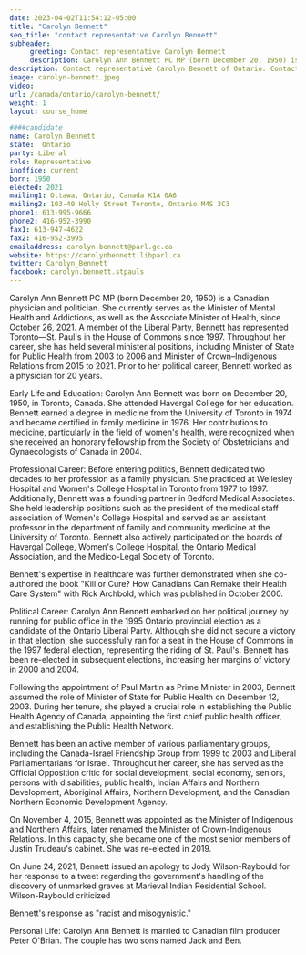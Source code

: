 ```yaml
---
date: 2023-04-02T11:54:12-05:00
title: "Carolyn Bennett"
seo_title: "contact representative Carolyn Bennett"
subheader:
     greeting: Contact representative Carolyn Bennett
     description: Carolyn Ann Bennett PC MP (born December 20, 1950) is a Canadian physician and politician.
description: Contact representative Carolyn Bennett of Ontario. Contact information for Carolyn Bennett includes email address, phone number, and mailing address.
image: carolyn-bennett.jpeg
video:
url: /canada/ontario/carolyn-bennett/
weight: 1
layout: course_home

####candidate
name: Carolyn Bennett
state:	Ontario
party: Liberal
role: Representative
inoffice: current
born: 1950
elected: 2021
mailing1: Ottawa, Ontario, Canada K1A 0A6
mailing2: 103-40 Holly Street Toronto, Ontario M4S 3C3
phone1: 613-995-9666
phone2: 416-952-3990
fax1: 613-947-4622
fax2: 416-952-3995
emailaddress: carolyn.bennett@parl.gc.ca
website: https://carolynbennett.libparl.ca
twitter: Carolyn_Bennett
facebook: carolyn.bennett.stpauls
---
```


Carolyn Ann Bennett PC MP (born December 20, 1950) is a Canadian physician and politician. She currently serves as the Minister of Mental Health and Addictions, as well as the Associate Minister of Health, since October 26, 2021. A member of the Liberal Party, Bennett has represented Toronto—St. Paul's in the House of Commons since 1997. Throughout her career, she has held several ministerial positions, including Minister of State for Public Health from 2003 to 2006 and Minister of Crown–Indigenous Relations from 2015 to 2021. Prior to her political career, Bennett worked as a physician for 20 years.

Early Life and Education:
Carolyn Ann Bennett was born on December 20, 1950, in Toronto, Canada. She attended Havergal College for her education. Bennett earned a degree in medicine from the University of Toronto in 1974 and became certified in family medicine in 1976. Her contributions to medicine, particularly in the field of women's health, were recognized when she received an honorary fellowship from the Society of Obstetricians and Gynaecologists of Canada in 2004.

Professional Career:
Before entering politics, Bennett dedicated two decades to her profession as a family physician. She practiced at Wellesley Hospital and Women's College Hospital in Toronto from 1977 to 1997. Additionally, Bennett was a founding partner in Bedford Medical Associates. She held leadership positions such as the president of the medical staff association of Women's College Hospital and served as an assistant professor in the department of family and community medicine at the University of Toronto. Bennett also actively participated on the boards of Havergal College, Women's College Hospital, the Ontario Medical Association, and the Medico-Legal Society of Toronto.

Bennett's expertise in healthcare was further demonstrated when she co-authored the book "Kill or Cure? How Canadians Can Remake their Health Care System" with Rick Archbold, which was published in October 2000.

Political Career:
Carolyn Ann Bennett embarked on her political journey by running for public office in the 1995 Ontario provincial election as a candidate of the Ontario Liberal Party. Although she did not secure a victory in that election, she successfully ran for a seat in the House of Commons in the 1997 federal election, representing the riding of St. Paul's. Bennett has been re-elected in subsequent elections, increasing her margins of victory in 2000 and 2004.

Following the appointment of Paul Martin as Prime Minister in 2003, Bennett assumed the role of Minister of State for Public Health on December 12, 2003. During her tenure, she played a crucial role in establishing the Public Health Agency of Canada, appointing the first chief public health officer, and establishing the Public Health Network.

Bennett has been an active member of various parliamentary groups, including the Canada-Israel Friendship Group from 1999 to 2003 and Liberal Parliamentarians for Israel. Throughout her career, she has served as the Official Opposition critic for social development, social economy, seniors, persons with disabilities, public health, Indian Affairs and Northern Development, Aboriginal Affairs, Northern Development, and the Canadian Northern Economic Development Agency.

On November 4, 2015, Bennett was appointed as the Minister of Indigenous and Northern Affairs, later renamed the Minister of Crown-Indigenous Relations. In this capacity, she became one of the most senior members of Justin Trudeau's cabinet. She was re-elected in 2019.

On June 24, 2021, Bennett issued an apology to Jody Wilson-Raybould for her response to a tweet regarding the government's handling of the discovery of unmarked graves at Marieval Indian Residential School. Wilson-Raybould criticized

 Bennett's response as "racist and misogynistic."

Personal Life:
Carolyn Ann Bennett is married to Canadian film producer Peter O'Brian. The couple has two sons named Jack and Ben.
